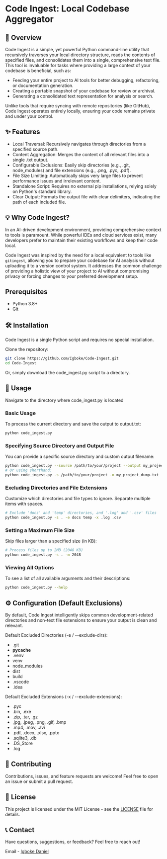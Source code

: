 # Code Ingest: Local Codebase Aggregator

## 🚀 Overview

Code Ingest is a simple, yet powerful Python command-line utility that recursively traverses your local directory structure, reads the contents of specified files, and consolidates them into a single, comprehensive text file. This tool is invaluable for tasks where providing a large context of your codebase is beneficial, such as:

- Feeding your entire project to AI tools for better debugging, refactoring, or documentation generation.
- Creating a portable snapshot of your codebase for review or archival.
- Generating a consolidated text representation for analysis or search.

Unlike tools that require syncing with remote repositories (like GitHub), Code Ingest operates entirely locally, ensuring your code remains private and under your control.  

## ✨ Features

- Local Traversal: Recursively navigates through directories from a specified source path.
- Content Aggregation: Merges the content of all relevant files into a single .txt output.
- Configurable Exclusions: Easily skip directories (e.g., .git, node_modules) and file extensions (e.g., .png, .pyc, .pdf).
- File Size Limiting: Automatically skips very large files to prevent performance issues and irrelevant content.
- Standalone Script: Requires no external pip installations, relying solely on Python's standard library.
- Clear Output: Formats the output file with clear delimiters, indicating the path of each included file.

## 💡 Why Code Ingest?

In an AI-driven development environment, providing comprehensive context to tools is paramount. While powerful IDEs and cloud services exist, many developers prefer to maintain their existing workflows and keep their code local.

Code Ingest was inspired by the need for a local equivalent to tools like `gitingest`, allowing you to prepare your codebase for AI analysis without uploading it to a version control system. It addresses the common challenge of providing a holistic view of your project to AI without compromising privacy or forcing changes to your preferred development setup.

## Prerequisites

- Python 3.8+
- Git

## 🛠️ Installation

Code Ingest is a single Python script and requires no special installation.

Clone the repository:

```bash
git clone https://github.com/Igboke/Code-Ingest.git
cd Code-Ingest
```

Or, simply download the code_ingest.py script to a directory.

## 🏃 Usage

Navigate to the directory where code_ingest.py is located

### Basic Usage

To process the current directory and save the output to output.txt:

```bash
python code_ingest.py
```

### Specifying Source Directory and Output File

You can provide a specific source directory and custom output filename:

```bash
python code_ingest.py --source /path/to/your/project --output my_project_dump.txt
# Or using shorthand:
python code_ingest.py -s /path/to/your/project -o my_project_dump.txt
```

### Excluding Directories and File Extensions

Customize which directories and file types to ignore. Separate multiple items with spaces.

```bash
# Exclude 'docs' and 'temp' directories, and '.log' and '.csv' files
python code_ingest.py -s . -e docs temp -x .log .csv
```

### Setting a Maximum File Size

Skip files larger than a specified size (in KB):

```bash
# Process files up to 2MB (2048 KB)
python code_ingest.py -s . -m 2048
```

### Viewing All Options

To see a list of all available arguments and their descriptions:

```bash
python code_ingest.py --help
```

## ⚙️ Configuration (Default Exclusions)

By default, Code Ingest intelligently skips common development-related directories and non-text file extensions to ensure your output is clean and relevant.

Default Excluded Directories (-e / --exclude-dirs):

- .git
- __pycache__
- .venv
- venv
- node_modules
- dist
- build
- .vscode
- .idea

Default Excluded Extensions (-x / --exclude-extensions):

- .pyc
- .bin, .exe
- .zip, .tar, .gz
- .jpg, .jpeg, .png, .gif, .bmp
- .mp4, .mov, .avi
- .pdf, .docx, .xlsx, .pptx
- .sqlite3, .db
- .DS_Store
- .log

## 🤝 Contributing

Contributions, issues, and feature requests are welcome! Feel free to open an issue or submit a pull request.

## 📄 License

This project is licensed under the MIT License - see the [LICENSE](LICENSE) file for details.

## 📞 Contact

Have questions, suggestions, or feedback? Feel free to reach out!

Email - [Igboke Daniel](mailto:danieligboke669@gmail.com)
